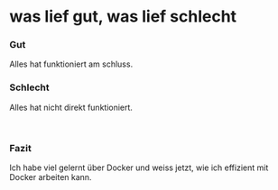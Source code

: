 # was lief gut, was lief schlecht

### Gut

Alles hat funktioniert am schluss.

### Schlecht

Alles hat nicht direkt funktioniert.

<br>

### Fazit

Ich habe viel gelernt über Docker und weiss jetzt, wie ich effizient mit Docker arbeiten kann.
